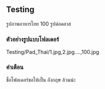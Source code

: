 ## Testing
รูปภาพอาหารไทย 100 รูปต่อคลาส

### ตัวอย่างรูปแบบโฟลเดอร์
Testing/Pad_Thai/1.jpg,2.jpg....,100.jpg

### คำเตือน
ชื่อโฟลเดอร์ขอให้เป็น อังกฤษ ล้วนน่ะ